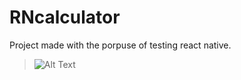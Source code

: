 # RNcalculator
Project made with the porpuse of testing react native.
>![Alt Text](https://media.giphy.com/media/xT9IghTB1zuzEq4syk/giphy.gif)

